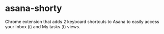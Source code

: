 asana-shorty
============

Chrome extension that adds 2 keyboard shortcuts to Asana to easily access your Inbox (i) and My tasks (t) views.
